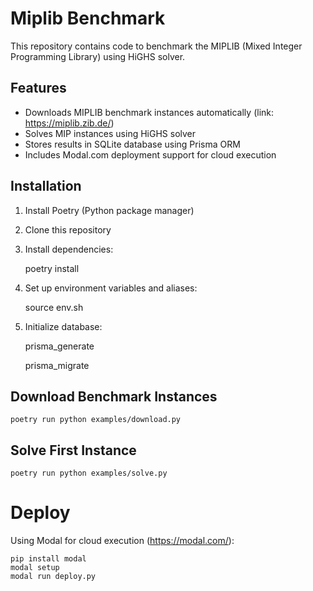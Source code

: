 # Miplib Benchmark
This repository contains code to benchmark the MIPLIB (Mixed Integer Programming Library) using HiGHS solver.

## Features

- Downloads MIPLIB benchmark instances automatically (link: https://miplib.zib.de/)
- Solves MIP instances using HiGHS solver
- Stores results in SQLite database using Prisma ORM
- Includes Modal.com deployment support for cloud execution

## Installation

1. Install Poetry (Python package manager)
2. Clone this repository
3. Install dependencies:

    poetry install

4. Set up environment variables and aliases:

    source env.sh

5. Initialize database:

    prisma_generate

    prisma_migrate

## Download Benchmark Instances

    poetry run python examples/download.py

## Solve First Instance

    poetry run python examples/solve.py

# Deploy 
Using Modal for cloud execution (https://modal.com/): 

    pip install modal 
    modal setup 
    modal run deploy.py